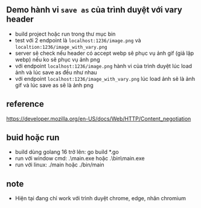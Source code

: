 ## Demo hành vi `save as` của trình duyệt với vary header

- build project hoặc run trong thư mục bin
- test với 2 endpoint là `localhost:1236/image.png` và `localtion:1236/image_with_vary.png`
- server sẽ check nếu header có accept webp sẽ phục vụ ảnh gif (giả lập webp) nếu ko sẽ phục vụ ảnh png
- với endpoint `localhost:1236/image.png` hành vi của trình duyệt lúc load ảnh và lúc save as đều như nhau
- với endpoint `localhost:1236/image_with_vary.png` lúc load ảnh sẽ là ảnh gif và lúc save as sẽ là ảnh png

## reference
https://developer.mozilla.org/en-US/docs/Web/HTTP/Content_negotiation

## buid hoặc run
- build dùng golang 16 trở lên: go build *.go
- run với window cmd: .\main.exe hoặc .\bin\main.exe
- run với linux: ./main hoặc ./bin/main

## note
- Hiện tại đang chỉ work với trình duyệt chrome, edge, nhân chromium
